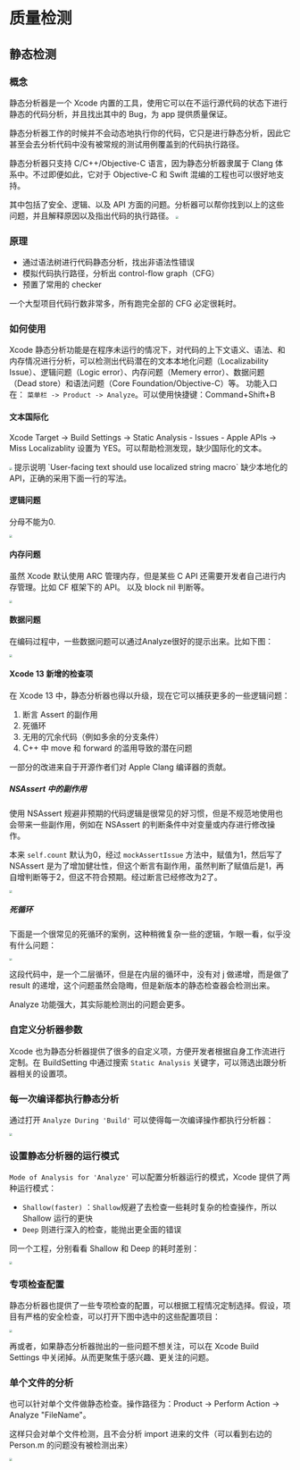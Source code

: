 # 质量检测

## 静态检测
### 概念

静态分析器是一个 Xcode 内置的工具，使用它可以在不运行源代码的状态下进行静态的代码分析，并且找出其中的 Bug，为 app 提供质量保证。

静态分析器工作的时候并不会动态地执行你的代码，它只是进行静态分析，因此它甚至会去分析代码中没有被常规的测试用例覆盖到的代码执行路径。

静态分析器只支持 C/C++/Objective-C 语言，因为静态分析器隶属于 Clang 体系中。不过即便如此，它对于 Objective-C 和 Swift 混编的工程也可以很好地支持。

其中包括了安全、逻辑、以及 API 方面的问题。分析器可以帮你找到以上的这些问题，并且解释原因以及指出代码的执行路径。
<img src="https://raw.githubusercontent.com/FantasticLBP/knowledge-kit/master/assets/XcodeStaticAnalyzerCheckPoint.png" style="zoom:30%" />



### 原理

- 通过语法树进行代码静态分析，找出非语法性错误
- 模拟代码执行路径，分析出 control-flow graph（CFG）
- 预置了常用的 checker

一个大型项目代码行数非常多，所有跑完全部的 CFG 必定很耗时。



### 如何使用

Xcode 静态分析功能是在程序未运行的情况下，对代码的上下文语义、语法、和内存情况进行分析，可以检测出代码潜在的文本本地化问题（Localizability Issue）、逻辑问题（Logic error）、内存问题（Memery error）、数据问题（Dead store）和语法问题（Core Foundation/Objective-C）等。
功能入口在： `菜单栏 -> Product -> Analyze`。可以使用快捷键：Command+Shift+B

#### 文本国际化

Xcode Target -> Build Settings -> Static Analysis - Issues - Apple APIs -> Miss Localizablity 设置为 YES。可以帮助检测发现，缺少国际化的文本。

<img src="https://raw.githubusercontent.com/FantasticLBP/knowledge-kit/master/assets/XcodeStaticAnalyzerLocalizationIssue.png" style="zoom:30%" />
提示说明 `User-facing text should use localized string macro` 缺少本地化的 API，正确的采用下面一行的写法。

#### 逻辑问题

分母不能为0.

<img src="https://raw.githubusercontent.com/FantasticLBP/knowledge-kit/master/assets/XcodeStaticAnalysisLogicIssue.png" style="zoom:30%" />

#### 内存问题

虽然 Xcode 默认使用 ARC 管理内存，但是某些 C API 还需要开发者自己进行内存管理。比如 CF 框架下的 API。
以及 block nil 判断等。

<img src="https://raw.githubusercontent.com/FantasticLBP/knowledge-kit/master/assets/XcodeStaticAnalysisMemoryIssue.png" style="zoom:30%" />



#### 数据问题

在编码过程中，一些数据问题可以通过Analyze很好的提示出来。比如下图：

<img src="https://raw.githubusercontent.com/FantasticLBP/knowledge-kit/master/assets/XcodeStaticAnalysisDataIssue.png" style="zoom:30%" />



#### Xcode 13 新增的检查项

在 Xcode 13 中，静态分析器也得以升级，现在它可以捕获更多的一些逻辑问题：

1. 断言 Assert 的副作用
2. 死循环
3. 无用的冗余代码（例如多余的分支条件）
4. C++ 中 move 和 forward 的滥用导致的潜在问题

一部分的改进来自于开源作者们对 Apple Clang 编译器的贡献。



##### NSAssert 中的副作用

使用 NSAssert 规避非预期的代码逻辑是很常见的好习惯，但是不规范地使用也会带来一些副作用，例如在 NSAssert 的判断条件中对变量或内存进行修改操作。

本来 `self.count` 默认为0，经过 `mockAssertIssue` 方法中，赋值为1，然后写了 NSAssert 是为了增加健壮性，但这个断言有副作用，虽然判断了赋值后是1，再自增判断等于2，但这不符合预期。经过断言已经修改为2了。

<img src="https://raw.githubusercontent.com/FantasticLBP/knowledge-kit/master/assets/XcodeStaticAnalysisNSAssertSideEffectIssue.png" style="zoom:30%" />



##### 死循环

下面是一个很常见的死循环的案例，这种稍微复杂一些的逻辑，乍眼一看，似乎没有什么问题：

<img src="https://raw.githubusercontent.com/FantasticLBP/knowledge-kit/master/assets/XcodeStaticAnalysisEndelessLoopIssue.png" style="zoom:30%" />

这段代码中，是一个二层循环，但是在内层的循环中，没有对 j 做递增，而是做了 result 的递增，这个问题虽然会隐晦，但是新版本的静态检查器会检测出来。



Analyze 功能强大，其实际能检测出的问题会更多。



### 自定义分析器参数

Xcode 也为静态分析器提供了很多的自定义项，方便开发者根据自身工作流进行定制。在 BuildSetting 中通过搜索 `Static Analysis` 关键字，可以筛选出跟分析器相关的设置项。



### 每一次编译都执行静态分析

通过打开  `Analyze During 'Build'` 可以使得每一次编译操作都执行分析器：

<img src="https://raw.githubusercontent.com/FantasticLBP/knowledge-kit/master/assets/XcodeStaticAnalyzerEachBuild.png" style="zoom:30%" />

### 设置静态分析器的运行模式

`Mode of Analysis for 'Analyze'` 可以配置分析器运行的模式，Xcode 提供了两种运行模式：

- `Shallow(faster)` ：`Shallow`规避了去检查一些耗时复杂的检查操作，所以 Shallow 运行的更快
- `Deep` 则进行深入的检查，能抛出更全面的错误

同一个工程，分别看看 Shallow 和 Deep 的耗时差别：

<img src="https://raw.githubusercontent.com/FantasticLBP/knowledge-kit/master/assets/XcodeStaticAnalyzerDeepAndShallowBuildDuration.png" style="zoom:30%" />



### 专项检查配置

静态分析器也提供了一些专项检查的配置，可以根据工程情况定制选择。假设，项目有严格的安全检查，可以打开下图中选中的这些配置项目：

<img src="https://raw.githubusercontent.com/FantasticLBP/knowledge-kit/master/assets/XcodeStaticAnalyzerSecuritySetting.png" style="zoom:30%" />



再或者，如果静态分析器抛出的一些问题不想关注，可以在 Xcode Build Settings 中关闭掉。从而更聚焦于感兴趣、更关注的问题。



### 单个文件的分析

也可以针对单个文件做静态检查。操作路径为：Product -> Perform Action -> Analyze "FileName"。

这样只会对单个文件检测，且不会分析 import 进来的文件（可以看到右边的 Person.m 的问题没有被检测出来）

<img src="https://raw.githubusercontent.com/FantasticLBP/knowledge-kit/master/assets/XcodeStaticAnalysisForSingleFile.png" style="zoom:30%" />


